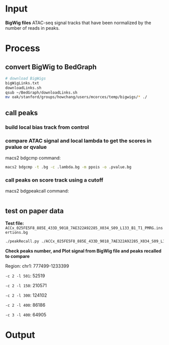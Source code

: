 # Input
**BigWig files**
ATAC-seq signal tracks that have been normalized by the number of reads in peaks. 
# Process
## convert BigWig to BedGraph
```bash
# download BigWigs
bigWigLinks.txt
downloadLinks.sh
qsub ~/BedGraph/downloadLinks.sh
mv oak/stanford/groups/howchang/users/mcorces/temp/bigwigs/* ./
```
## call peaks
### build local bias track from control
### compare ATAC signal and local lambda to get the scores in pvalue or qvalue
macs2 bdgcmp command:
```bash
macs2 bdgcmp -t .bg -c .lambda.bg -m ppois -o .pvalue.bg
```
### call peaks on score track using a cutoff
macs2 bdgpeakcall command:
```bash

```
## test on paper data
**Test file:** `ACCx_025FE5F8_885E_433D_9018_7AE322A92285_X034_S09_L133_B1_T1_PMRG.insertions.bg`
```bash
./peakRecall.py ./ACCx_025FE5F8_885E_433D_9018_7AE322A92285_X034_S09_L133_B1_T1_PMRG.insertions.bg
```
**Check peaks number, and Plot signal from BigWig file and peaks recalled to compare**

Region: chr1: 777499-1233399

`-c 2 -l 501`: 52519 


`-c 2 -l 150`: 210571

`-c 2 -l 300`: 124102

`-c 2 -l 400`: 86186


`-c 3 -l 400`: 64905 
# Output
<!--stackedit_data:
eyJoaXN0b3J5IjpbMTgwOTk2MjE0MiwtMTg2NDM5NTIyNSwxMz
UzNzkyODIzLDEwNzUyNTI2MSwtMTg0OTYyMjAxMSwtMTg5OTE4
OTQ3NiwtOTg0OTY4MTQyXX0=
-->